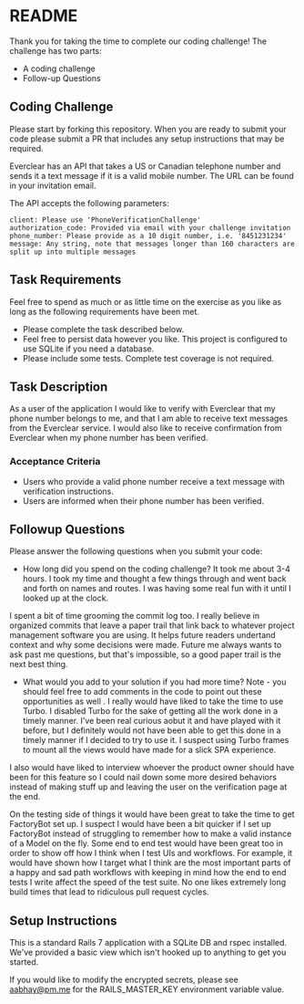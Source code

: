 # README

Thank you for taking the time to complete our coding challenge!  The challenge has two parts:
* A coding challenge
* Follow-up Questions

## Coding Challenge

Please start by forking this repository. When you are ready to submit your code please submit a PR that includes any setup instructions that may be required.

Everclear has an API that takes a US or Canadian telephone number and sends it a text message if it is a valid mobile number.  The URL can be found in your invitation email.

The API accepts the following parameters:
```
client: Please use 'PhoneVerificationChallenge'
authorization_code: Provided via email with your challenge invitation
phone_number: Please provide as a 10 digit number, i.e. '8451231234'
message: Any string, note that messages longer than 160 characters are split up into multiple messages
```

## Task Requirements
Feel free to spend as much or as little time on the exercise as you like as long as the following requirements have been met.

* Please complete the task described below.
* Feel free to persist data however you like.  This project is configured to use SQLite if you need a database.
* Please include some tests. Complete test coverage is not required.

## Task Description
As a user of the application I would like to verify with Everclear that my phone number belongs to me, and that I am able to receive text messages from the Everclear service. I would also like to receive confirmation from Everclear when my phone number has been verified.

### Acceptance Criteria
* Users who provide a valid phone number receive a text message with verification instructions.
* Users are informed when their phone number has been verified.

## Followup Questions
Please answer the following questions when you submit your code:

* How long did you spend on the coding challenge?
It took me about 3-4 hours.  I took my time and thought a few things through and went back and forth on names and routes.  I was having some real fun with it until I looked up at the clock.

I spent a bit of time grooming the commit log too.  I really believe in organized commits that leave a paper trail that link back to whatever project management software you are using. It helps future readers undertand context and why some decisions were made.  Future me always wants to ask past me questions, but that's impossible, so  a good paper trail is the next best thing.
* What would you add to your solution if you had more time? Note - you should feel free to add comments in the code to point out these opportunities as well .
I really would have liked to take the time to use Turbo. I disabled Turbo for the sake of getting all the work done in a timely manner.  I've been real curious aobut it and have played with it before, but I definitely would not have been able to get this done in a timely manner if I decided to try to use it. I suspect using Turbo frames to mount all the views would have made for a slick SPA experience.

I also would have liked to interview whoever the product owner should have been for this feature so I could nail down some more desired behaviors instead of making stuff up and leaving the user on the verification page at the end.

On the testing side of things it would have been great to take the time to get FactoryBot set up. I suspect I would have been a bit quicker if I set up FactoryBot instead of struggling to remember how to make a valid instance of a Model on the fly.
Some end to end test would have been great too in order to show off how I think when I test UIs and workflows. For example, it would have shown how I target what I think are the most important parts of a happy and sad path workflows with keeping in mind how the end to end tests I write affect the speed of the test suite.  No one likes extremely long build times that lead to ridiculous pull request cycles.

## Setup Instructions

This is a standard Rails 7 application with a SQLite DB and rspec installed.  We've provided a basic view which isn't hooked up to anything to get you started.

If you would like to modify the encrypted secrets, please see
aabhay@pm.me for the RAILS_MASTER_KEY environment variable value.
